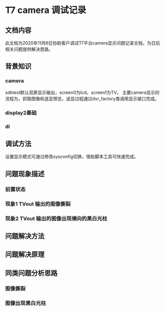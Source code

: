 # T7 camera 调试记录
## 文档内容
此文档为2020年11月6日协助客户调试T7平台camera显示问题记录文档，为日后相关问题提供解决思路。

## 背景知识
### camera
sdktest默认双屏显示输出，screen0为lcd，screen1为TV。
主要camera显示的流程为，抓取图像和送显预览，送显过程通过dvr_factory类调用显示接口完成。


### display2基础

### di

## 调试方法
设置显示模式可通过修改sysconfig切换，借助脚本工具可快速完成。



## 问题现象描述

### 前置状态

### 现象1 TVout 输出的图像撕裂

### 现象2 TVout 输出的图像出现横向的黑白光柱

## 问题解决方法

## 问题解决原理

## 同类问题分析思路

### 图像撕裂

### 图像出现黑白光柱